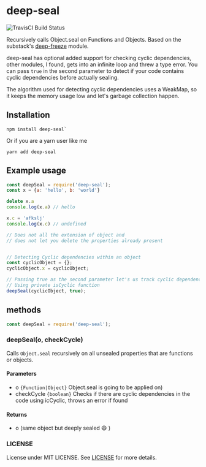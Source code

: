 # deep-seal

![TravisCI Build Status](https://api.travis-ci.org/abdulhannanali/deep-seal.svg?branch=master)

Recursively calls Object.seal on Functions and Objects. Based on the substack's
[deep-freeze](https://github.com/substack/deep-freeze) module.

deep-seal has optional added support for checking cyclic dependencies, other modules, I found,
gets into an infinite loop and threw a type error. You can pass `true` in the second parameter 
to detect if your code contains cyclic dependencies before actually sealing.

The algorithm used for detecting cyclic dependencies uses a WeakMap, so it keeps the memory usage
low and let's garbage collection happen.

## Installation

```
npm install deep-seal`
```

Or if you are a yarn user like me

```
yarn add deep-seal
```

## Example usage

```js
const deepSeal = require('deep-seal');
const x = {a: 'hello', b: 'world'}

delete x.a
console.log(x.a) // hello

x.c = 'afkslj'
console.log(x.c) // undefined

// Does not all the extension of object and 
// does not let you delete the properties already present


// Detecting Cyclic dependencies within an object
const cyclicObject = {};
cyclicObject.x = cyclicObject;

// Passing true as the second parameter let's us track cyclic dependencies code
// Using private isCyclic function
deepSeal(cyclicObject, true);
```

## methods

```js
const deepSeal = require('deep-seal'); 
```

### deepSeal(o, checkCycle)

Calls `Object.seal` recursively on all unsealed properties that are functions or objects.

#### Parameters
- o `{Function|Object}` Object.seal is going to be applied on)
- checkCycle `{boolean}` Checks if there are cyclic dependencies in the code using icCyclic, throws an error if found

#### Returns 
- o (same object but deeply sealed :smile: )


### LICENSE
License under MIT LICENSE. See [LICENSE](LICENSE) for more details.